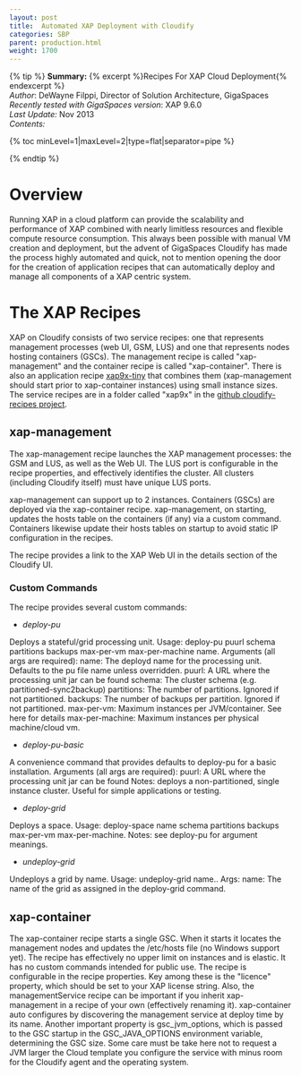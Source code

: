 ```yaml
---
layout: post
title:  Automated XAP Deployment with Cloudify
categories: SBP
parent: production.html
weight: 1700
---
```


{% tip %}
**Summary:** {% excerpt %}Recipes For XAP Cloud Deployment{% endexcerpt %}<br/>
 *Author*: DeWayne Filppi, Director of Solution Architecture, GigaSpaces<br/>
 *Recently tested with GigaSpaces version*: XAP 9.6.0<br/>
 *Last Update:* Nov 2013 <br/>
 *Contents:*

{% toc minLevel=1|maxLevel=2|type=flat|separator=pipe %}

{% endtip %}


# Overview


 Running XAP in a cloud platform can provide the scalability and performance of XAP combined with nearly limitless resources and flexible compute resource consumption.  This always been possible with manual VM creation and deployment, but the advent of GigaSpaces Cloudify has made the process highly automated and quick,
 not to mention opening the door for the creation of application recipes that can automatically deploy and manage all components of a XAP centric system.

# The XAP Recipes

 XAP on Cloudify consists of two service recipes: one that represents management processes
 (web UI, GSM, LUS) and one that represents nodes hosting containers (GSCs).
 The management recipe is called "xap-management" and the container recipe is called "xap-container".  There is also an application recipe [xap9x-tiny](https://github.com/CloudifySource/cloudify-recipes/tree/master/apps/xap9x-tiny) that combines them (xap-management should start prior to xap-container instances) using small instance sizes.
 The service recipes are in a folder called "xap9x" in the [github cloudify-recipes project](https://github.com/CloudifySource/cloudify-recipes/tree/master/services/xap9x).

## xap-management

 The xap-management recipe launches the XAP management processes: the GSM and LUS, as well as the Web UI. The LUS port is configurable in the recipe properties, and effectively identifies the cluster. All clusters (including Cloudify itself) must have unique LUS ports.

 xap-management can support up to 2 instances. Containers (GSCs) are deployed via the xap-container recipe. xap-management, on starting, updates the hosts table on the containers (if any) via a custom command. Containers likewise update their hosts tables on startup to avoid static IP configuration in the recipes.

 The recipe provides a link to the XAP Web UI in the details section of the Cloudify UI.

### Custom Commands

 The recipe provides several custom commands:

 * *deploy-pu*

 Deploys a stateful/grid processing unit. Usage: deploy-pu puurl schema partitions backups max-per-vm max-per-machine name. Arguments (all args are required):
 name: The deployd name for the processing unit. Defaults to the pu file name unless overridden.
 puurl: A URL where the processing unit jar can be found
 schema: The cluster schema (e.g. partitioned-sync2backup)
 partitions: The number of partitions. Ignored if not partitioned.
 backups: The number of backups per partition. Ignored if not partitioned.
 max-per-vm: Maximum instances per JVM/container. See here for details
 max-per-machine: Maximum instances per physical machine/cloud vm.

 * *deploy-pu-basic*

 A convenience command that provides defaults to deploy-pu for a basic installation. Arguments (all args are required):
 puurl: A URL where the processing unit jar can be found
 Notes: deploys a non-partitioned, single instance cluster. Useful for simple applications or testing.

 * *deploy-grid*

 Deploys a space. Usage: deploy-space name schema partitions backups max-per-vm max-per-machine.
 Notes: see deploy-pu for argument meanings.

 * *undeploy-grid*

 Undeploys a grid by name. Usage: undeploy-grid name.. Args:
 name: The name of the grid as assigned in the deploy-grid command.

## xap-container

 The xap-container recipe starts a single GSC. When it starts it locates the management nodes and updates the /etc/hosts file (no Windows support yet). The recipe has effectively no upper limit on instances and is elastic. It has no custom commands intended for public use.  The recipe is configurable in the recipe properties.  Key among these is the "licence" property, which should be set to your XAP license string.  Also, the managementService recipe can be important if you inherit xap-management in a recipe of your own (effectively renaming it).  xap-container auto configures by discovering the management service at deploy time by its name.  Another important property is gsc_jvm_options, which is passed to the GSC startup in the GSC_JAVA_OPTIONS environment variable, determining the GSC size.  Some care must be take here not to request a JVM larger the Cloud template you configure the service with minus room for the Cloudify agent and the operating system.

